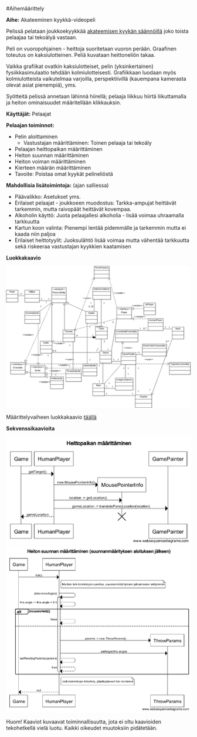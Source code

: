 ﻿#Aihemäärittely

**Aihe:** Akateeminen kyykkä-videopeli

Pelissä pelataan joukkoekyykkää [akateemisen kyykän säännöillä](http://kyykka.fi/s%C3%A4%C3%A4nn%C3%B6t) joko toista pelaajaa tai tekoälyä vastaan.

Peli on vuoropohjainen - heittoja suoritetaan vuoron perään. Graafinen toteutus on kaksiulotteinen. Peliä kuvataan heittoneliön takaa.

Vaikka grafiikat ovatkin kaksiulotteiset, pelin (yksinkertainen) fysiikkasimulaatio tehdään kolmiulotteisesti. Grafiikkaan luodaan myös kolmiulotteista vaikutelmaa varjoilla, perspektiivillä (kauempana kamerasta olevat asiat pienempiä), yms.

Syötteitä pelissä annetaan lähinnä hiirellä; pelaaja liikkuu hiirtä liikuttamalla ja heiton ominaisuudet määritellään klikkauksin.

**Käyttäjät:** Pelaajat

**Pelaajan toiminnot:**
* Pelin aloittaminen
  * Vastustajan määrittäminen: Toinen pelaaja tai tekoäly
* Pelaajan heittopaikan määrittäminen
* Heiton suunnan määrittäminen
* Heiton voiman määrittäminen
* Kierteen määrän määrittäminen
* Tavoite: Poistaa omat kyykät pelineliöstä

**Mahdollisia lisätoimintoja:** (ajan salliessa)
* Päävalikko: Asetukset yms.
* Erilaiset pelaajat - joukkoeen muodostus: Tarkka-ampujat heittävät tarkemmin, mutta raivopäät heittävät kovempaa.
* Alkoholin käyttö: Juota pelaajallesi alkoholia - lisää voimaa uhraamalla tarkkuutta
* Kartun koon valinta: Pienempi lentää pidemmälle ja tarkemmin mutta ei kaada niin paljoa
* Erilaiset heittotyylit: Juoksulähtö lisää voimaa mutta vähentää tarkkuutta sekä riskeeraa vastustajan kyykkien kaatamisen

**Luokkakaavio**

![Luokkakaavio](/dokumentointi/luokkakaavio4.png)

Määrittelyvaiheen luokkakaavio [täällä](/dokumentointi/vanhatkaaviot/luokkakaavio.png)

**Sekvenssikaavioita**

![Heittopaikan määritys](/dokumentointi/sekvenssi_heittopaikka.png)
![Heittosuunnan määritys](/dokumentointi/sekvenssi_heittosuunta.png)

Huom! Kaaviot kuvaavat toiminnallisuutta, jota ei oltu kaavioiden tekohetkellä vielä luotu. Kaikki oikeudet muutoksiin pidätetään.